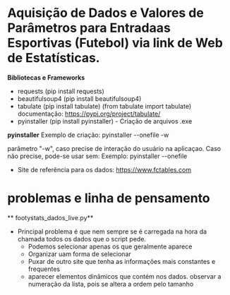 # Aquisição de Dados e Valores de Parâmetros para Entradaas Esportivas (Futebol) via link de Web de Estatísticas.

**Bibliotecas e Frameworks**

- requests (pip install requests)
- beautifulsoup4 (pip install beautifulsoup4) 
- tabulate (pip install tabulate) (from tabulate import tabulate)
  documentação: https://pypi.org/project/tabulate/
- pyinstaller (pip install pyinstaller) - Criação de arquivos .exe

**pyinstaller**
Exemplo de criação: pyinstaller --onefile -w <nome do arquivo>

parâmetro "-w", caso precise de interação do usuário na aplicaçao. Caso não precise, pode-se usar sem:
Exemplo:
  pyinstaller --onefile <nome do arquivo>



- Site de referência para os dados: https://www.fctables.com

# problemas e linha de pensamento

** footystats_dados_live.py**

- Principal problema é que nem sempre se é carregada na hora da chamada todos os dados que o script pede.
    - Podemos selecionar apenas os que geralmente aparece
    - Organizar uam forma de selecionar
    - Puxar de outro site que tenha as informações mais constantes e frequentes
    - aparecer elementos dinâmicos que contém nos dados. observar a numeração da lista, pois se altera a ordem pelo tamanho